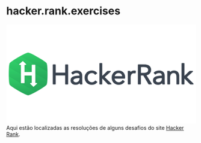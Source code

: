 # hacker.rank.exercises
![hackerrank](hacker-rank.png)
Aqui estão localizadas as resoluções de alguns desafios do site [Hacker Rank](https://www.hackerrank.com/dashboard).
